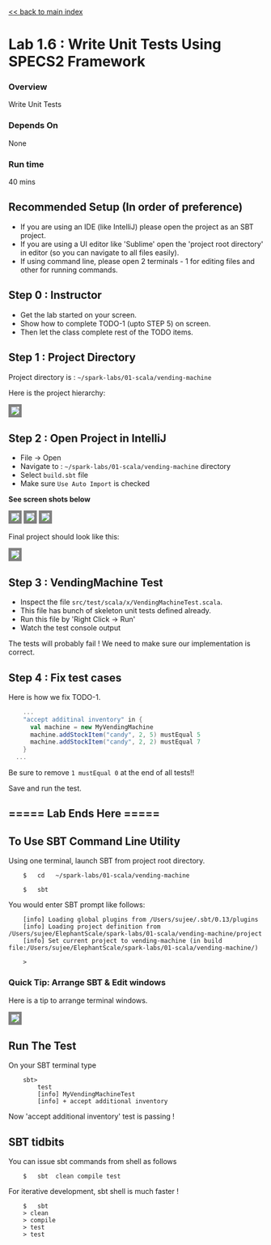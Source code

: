 <link rel='stylesheet' href='../../assets/css/main.css'/>

[<< back to main index](../../README.md) 

Lab 1.6 : Write Unit Tests Using SPECS2 Framework
===================================

### Overview
Write Unit Tests

### Depends On 
None

### Run time
40 mins

## Recommended Setup (In order of preference)
* If you are using an IDE (like IntelliJ)  please open the project as an SBT project.
* If you are using a UI editor like 'Sublime'  open the 'project root directory'  in editor (so you can navigate to all files easily).
* If using command line, please open 2 terminals - 1 for editing files and other for running commands.

## Step 0 : Instructor
* Get the lab started on your screen. 
* Show how to complete TODO-1 (upto STEP 5) on screen.
* Then let the class complete rest of the TODO items.

## Step 1 : Project Directory
Project directory is : `~/spark-labs/01-scala/vending-machine`

Here is the project hierarchy:

<img src="../../images/1.5b.png" style="border: 5px solid grey ; max-width:100%;" />


## Step 2 : Open Project in IntelliJ
* File -> Open
* Navigate to : `~/spark-labs/01-scala/vending-machine` directory
* Select `build.sbt` file
* Make sure `Use Auto Import` is checked

**See screen shots below**

<img src="../../images/1.5c.png" style="border: 5px solid grey ; max-width:100%;" />
<img src="../../images/1.5d.png" style="border: 5px solid grey ; max-width:100%;" />
<img src="../../images/1.5e.png" style="border: 5px solid grey ; max-width:100%;" />

Final project should look like this:

<img src="../../images/1.5f.png" style="border: 5px solid grey ; max-width:100%;" />

## Step 3 : VendingMachine Test
* Inspect  the file `src/test/scala/x/VendingMachineTest.scala`.  
* This file has bunch of skeleton unit tests defined already.
* Run this file by 'Right Click -> Run'
* Watch the test console output

The tests will probably fail !  We need to make sure our implementation is correct.

## Step 4 : Fix test cases
Here is how we fix TODO-1.

```scala
    ...
    "accept additinal inventory" in {
      val machine = new MyVendingMachine
      machine.addStockItem("candy", 2, 5) mustEqual 5
      machine.addStockItem("candy", 2, 2) mustEqual 7
    }
  ...
```

Be sure to remove ` 1 mustEqual 0 ` at the end of all tests!!

Save and run the test.

## ===== Lab Ends Here =====

## To Use SBT Command Line Utility
Using one terminal, launch SBT from project root directory.
```
    $   cd   ~/spark-labs/01-scala/vending-machine

    $   sbt

```

You would enter SBT prompt like follows:

```console
    [info] Loading global plugins from /Users/sujee/.sbt/0.13/plugins
    [info] Loading project definition from /Users/sujee/ElephantScale/spark-labs/01-scala/vending-machine/project
    [info] Set current project to vending-machine (in build file:/Users/sujee/ElephantScale/spark-labs/01-scala/vending-machine/)

    > 
```

### Quick Tip: Arrange SBT & Edit windows
Here is a tip to arrange terminal windows.  

<img src="../../images/1.5a.png" style="border: 5px solid grey ; max-width:100%;" />



##  Run The Test

On your SBT terminal type 
```
    sbt>
        test
        [info] MyVendingMachineTest
        [info] + accept additional inventory
```

Now 'accept additional inventory' test is passing ! 


## SBT tidbits
You can issue sbt commands from shell as follows
```
    $   sbt  clean compile test
```

For iterative development, sbt shell is much faster !

```
    $   sbt
    > clean
    > compile 
    > test
    > test
```
